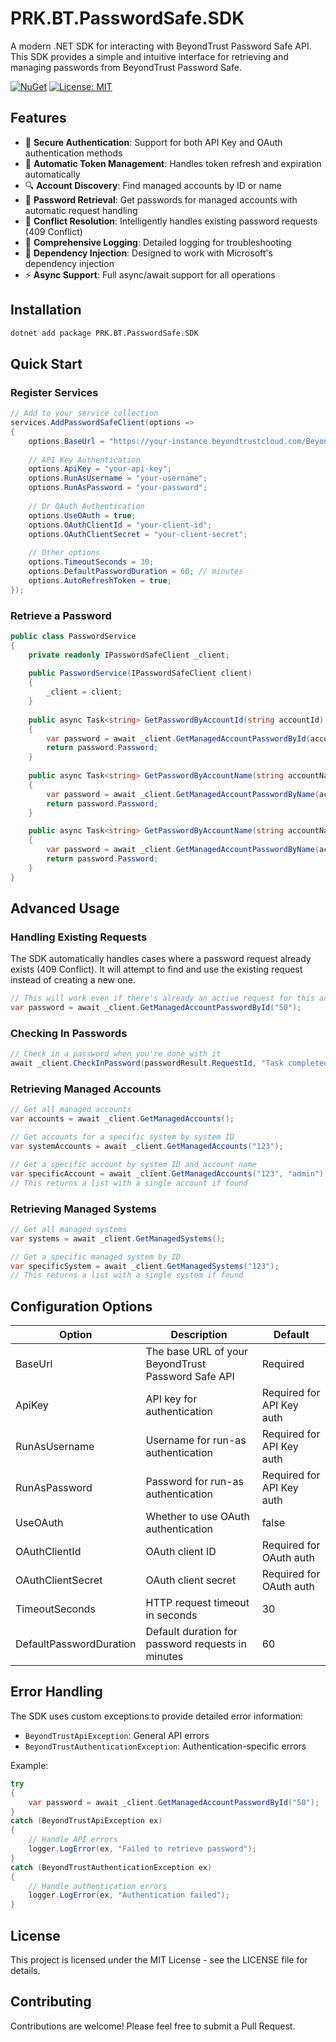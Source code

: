 # PRK.BT.PasswordSafe.SDK

A modern .NET SDK for interacting with BeyondTrust Password Safe API. This SDK provides a simple and intuitive interface for retrieving and managing passwords from BeyondTrust Password Safe.

[![NuGet](https://img.shields.io/nuget/v/PRK.BT.PasswordSafe.SDK.svg)](https://www.nuget.org/packages/PRK.BT.PasswordSafe.SDK/)
[![License: MIT](https://img.shields.io/badge/License-MIT-yellow.svg)](https://opensource.org/licenses/MIT)

## Features

- 🔐 **Secure Authentication**: Support for both API Key and OAuth authentication methods
- 🔄 **Automatic Token Management**: Handles token refresh and expiration automatically
- 🔍 **Account Discovery**: Find managed accounts by ID or name
- 🔑 **Password Retrieval**: Get passwords for managed accounts with automatic request handling
- 🧩 **Conflict Resolution**: Intelligently handles existing password requests (409 Conflict)
- 📝 **Comprehensive Logging**: Detailed logging for troubleshooting
- 🧰 **Dependency Injection**: Designed to work with Microsoft's dependency injection
- ⚡ **Async Support**: Full async/await support for all operations

## Installation

```bash
dotnet add package PRK.BT.PasswordSafe.SDK
```

## Quick Start

### Register Services

```csharp
// Add to your service collection
services.AddPasswordSafeClient(options =>
{
    options.BaseUrl = "https://your-instance.beyondtrustcloud.com/BeyondTrust/api/public/v3/";
    
    // API Key Authentication
    options.ApiKey = "your-api-key";
    options.RunAsUsername = "your-username";
    options.RunAsPassword = "your-password";
    
    // Or OAuth Authentication
    options.UseOAuth = true;
    options.OAuthClientId = "your-client-id";
    options.OAuthClientSecret = "your-client-secret";
    
    // Other options
    options.TimeoutSeconds = 30;
    options.DefaultPasswordDuration = 60; // minutes
    options.AutoRefreshToken = true;
});
```

### Retrieve a Password

```csharp
public class PasswordService
{
    private readonly IPasswordSafeClient _client;
    
    public PasswordService(IPasswordSafeClient client)
    {
        _client = client;
    }
    
    public async Task<string> GetPasswordByAccountId(string accountId)
    {
        var password = await _client.GetManagedAccountPasswordById(accountId);
        return password.Password;
    }
    
    public async Task<string> GetPasswordByAccountName(string accountName, string systemName, bool isDomainLinked)
    {
        var password = await _client.GetManagedAccountPasswordByName(accountName, systemName, isDomainLinked);
        return password.Password;
    }

    public async Task<string> GetPasswordByAccountName(string accountName, string domainName, bool isDomainLinked)
    {
        var password = await _client.GetManagedAccountPasswordByName(accountName, domainName, isDomainLinked);
        return password.Password;
    }
}
```

## Advanced Usage

### Handling Existing Requests

The SDK automatically handles cases where a password request already exists (409 Conflict). It will attempt to find and use the existing request instead of creating a new one.

```csharp
// This will work even if there's already an active request for this account
var password = await _client.GetManagedAccountPasswordById("50");
```

### Checking In Passwords

```csharp
// Check in a password when you're done with it
await _client.CheckInPassword(passwordResult.RequestId, "Task completed");
```

### Retrieving Managed Accounts

```csharp
// Get all managed accounts
var accounts = await _client.GetManagedAccounts();

// Get accounts for a specific system by system ID
var systemAccounts = await _client.GetManagedAccounts("123");

// Get a specific account by system ID and account name
var specificAccount = await _client.GetManagedAccounts("123", "admin");
// This returns a list with a single account if found
```

### Retrieving Managed Systems

```csharp
// Get all managed systems
var systems = await _client.GetManagedSystems();

// Get a specific managed system by ID
var specificSystem = await _client.GetManagedSystems("123");
// This returns a list with a single system if found
```

## Configuration Options

| Option | Description | Default |
|--------|-------------|---------|
| BaseUrl | The base URL of your BeyondTrust Password Safe API | Required |
| ApiKey | API key for authentication | Required for API Key auth |
| RunAsUsername | Username for run-as authentication | Required for API Key auth |
| RunAsPassword | Password for run-as authentication | Required for API Key auth |
| UseOAuth | Whether to use OAuth authentication | false |
| OAuthClientId | OAuth client ID | Required for OAuth auth |
| OAuthClientSecret | OAuth client secret | Required for OAuth auth |
| TimeoutSeconds | HTTP request timeout in seconds | 30 |
| DefaultPasswordDuration | Default duration for password requests in minutes | 60 |

## Error Handling

The SDK uses custom exceptions to provide detailed error information:

- `BeyondTrustApiException`: General API errors
- `BeyondTrustAuthenticationException`: Authentication-specific errors

Example:

```csharp
try
{
    var password = await _client.GetManagedAccountPasswordById("50");
}
catch (BeyondTrustApiException ex)
{
    // Handle API errors
    logger.LogError(ex, "Failed to retrieve password");
}
catch (BeyondTrustAuthenticationException ex)
{
    // Handle authentication errors
    logger.LogError(ex, "Authentication failed");
}
```

## License

This project is licensed under the MIT License - see the LICENSE file for details.

## Contributing

Contributions are welcome! Please feel free to submit a Pull Request.
